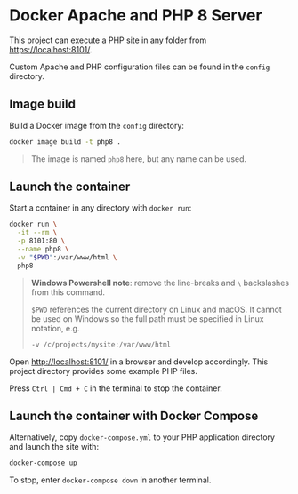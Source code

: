 # Docker Apache and PHP 8 Server

This project can execute a PHP site in any folder from <https://localhost:8101/>.

Custom Apache and PHP configuration files can be found in the `config` directory.


## Image build

Build a Docker image from the `config` directory:

```sh
docker image build -t php8 .
```

> The image is named `php8` here, but any name can be used.


## Launch the container

Start a container in any directory with `docker run`:

```sh
docker run \
  -it --rm \
  -p 8101:80 \
  --name php8 \
  -v "$PWD":/var/www/html \
  php8
```

> **Windows Powershell note**: remove the line-breaks and `\` backslashes from this command.
>
> `$PWD` references the current directory on Linux and macOS. It cannot be used on Windows so the full path must be specified in Linux notation, e.g.
>
> ```sh
> -v /c/projects/mysite:/var/www/html
> ```

Open <http://localhost:8101/> in a browser and develop accordingly. This project directory provides some example PHP files.

Press `Ctrl | Cmd + C` in the terminal to stop the container.


## Launch the container with Docker Compose

Alternatively, copy `docker-compose.yml` to your PHP application directory and launch the site with:

```sh
docker-compose up
```

To stop, enter `docker-compose down` in another terminal.

